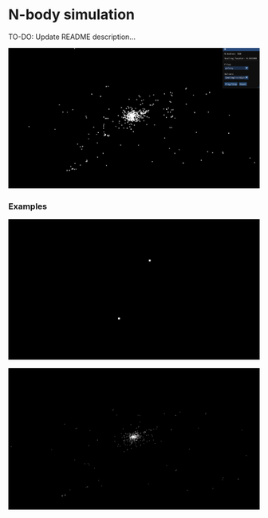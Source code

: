# N-body simulation

TO-DO: Update README description...

![](img/screenshot_01.png)

### Examples
<p align="center">
	<img src="gifs/2_body.gif" alt="animated" />
</p>

<p align="center">
	<img src="gifs/galaxy.gif" alt="animated" />
</p>
